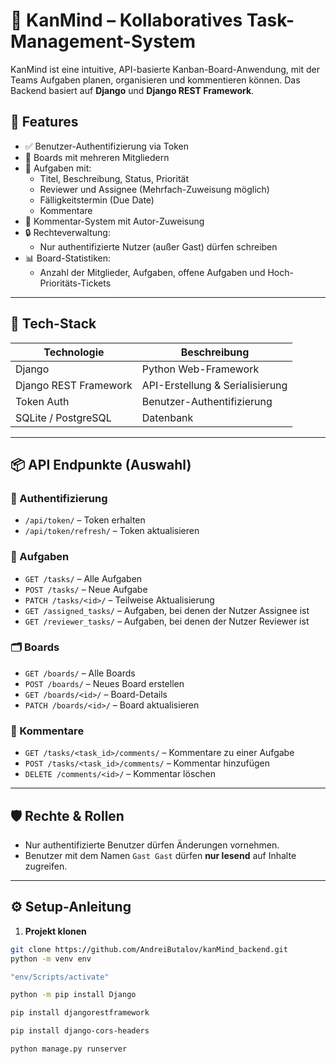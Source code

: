 # 🧠 KanMind – Kollaboratives Task-Management-System

KanMind ist eine intuitive, API-basierte Kanban-Board-Anwendung, mit der Teams Aufgaben planen, organisieren und kommentieren können. Das Backend basiert auf **Django** und **Django REST Framework**.

## 🚀 Features

- ✅ Benutzer-Authentifizierung via Token
- 👥 Boards mit mehreren Mitgliedern
- 📌 Aufgaben mit:
  - Titel, Beschreibung, Status, Priorität
  - Reviewer und Assignee (Mehrfach-Zuweisung möglich)
  - Fälligkeitstermin (Due Date)
  - Kommentare
- 💬 Kommentar-System mit Autor-Zuweisung
- 🔒 Rechteverwaltung:
  - Nur authentifizierte Nutzer (außer Gast) dürfen schreiben
- 📊 Board-Statistiken:
  - Anzahl der Mitglieder, Aufgaben, offene Aufgaben und Hoch-Prioritäts-Tickets

---

## 🧱 Tech-Stack

| Technologie        | Beschreibung                       |
|--------------------|------------------------------------|
| Django             | Python Web-Framework               |
| Django REST Framework | API-Erstellung & Serialisierung |
| Token Auth         | Benutzer-Authentifizierung         |
| SQLite / PostgreSQL| Datenbank                         |

---

## 📦 API Endpunkte (Auswahl)

### 🔐 Authentifizierung
- `/api/token/` – Token erhalten
- `/api/token/refresh/` – Token aktualisieren

### 🧠 Aufgaben
- `GET /tasks/` – Alle Aufgaben
- `POST /tasks/` – Neue Aufgabe
- `PATCH /tasks/<id>/` – Teilweise Aktualisierung
- `GET /assigned_tasks/` – Aufgaben, bei denen der Nutzer Assignee ist
- `GET /reviewer_tasks/` – Aufgaben, bei denen der Nutzer Reviewer ist

### 🗂️ Boards
- `GET /boards/` – Alle Boards
- `POST /boards/` – Neues Board erstellen
- `GET /boards/<id>/` – Board-Details
- `PATCH /boards/<id>/` – Board aktualisieren

### 💬 Kommentare
- `GET /tasks/<task_id>/comments/` – Kommentare zu einer Aufgabe
- `POST /tasks/<task_id>/comments/` – Kommentar hinzufügen
- `DELETE /comments/<id>/` – Kommentar löschen

---

## 🛡️ Rechte & Rollen

- Nur authentifizierte Benutzer dürfen Änderungen vornehmen.
- Benutzer mit dem Namen `Gast Gast` dürfen **nur lesend** auf Inhalte zugreifen.

---

## ⚙️ Setup-Anleitung

1. **Projekt klonen**
  ```bash
  git clone https://github.com/AndreiButalov/kanMind_backend.git
  python -m venv env
  
  "env/Scripts/activate"

  python -m pip install Django

  pip install djangorestframework  

  pip install django-cors-headers

  python manage.py runserver
